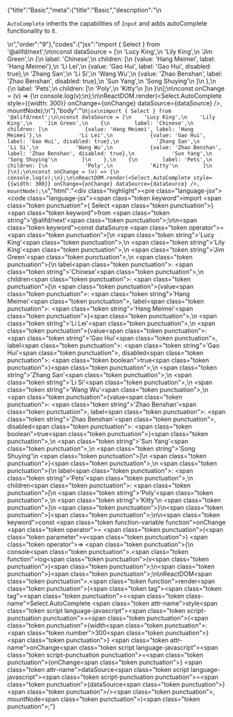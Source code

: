 {"title":"Basic","meta":{"title":"Basic","description":"\n<p><code>AutoComplete</code> inherits the capabilities of <code>Input</code> and adds autoComplete functionality to it.</p>\n","order":"9"},"codes":{"jsx":"import { Select } from '@alifd/next';\n\nconst dataSource = [\n    'Lucy King',\n    'Lily King',\n    'Jim Green',\n    {\n        label: 'Chinese',\n        children: [\n            {value: 'Hang Meimei', label: 'Hang Meimei'},\n            'Li Lei',\n            {value: 'Gao Hui', label: 'Gao Hui', disabled: true},\n            'Zhang San',\n            'Li Si',\n            'Wang Wu',\n            {value: 'Zhao Benshan', label: 'Zhao Benshan', disabled: true},\n            'Sun Yang',\n            'Song Shuying'\n        ]\n    },\n    {\n        label: 'Pets',\n        children: [\n            'Poly',\n            'Kitty'\n        ]\n    }\n];\n\nconst onChange = (v) => {\n    console.log(v);\n};\n\nReactDOM.render(<Select.AutoComplete style={{width: 300}} onChange={onChange} dataSource={dataSource} />, mountNode);\n"},"body":"\n````jsx\nimport { Select } from '@alifd/next';\n\nconst dataSource = [\n    'Lucy King',\n    'Lily King',\n    'Jim Green',\n    {\n        label: 'Chinese',\n        children: [\n            {value: 'Hang Meimei', label: 'Hang Meimei'},\n            'Li Lei',\n            {value: 'Gao Hui', label: 'Gao Hui', disabled: true},\n            'Zhang San',\n            'Li Si',\n            'Wang Wu',\n            {value: 'Zhao Benshan', label: 'Zhao Benshan', disabled: true},\n            'Sun Yang',\n            'Song Shuying'\n        ]\n    },\n    {\n        label: 'Pets',\n        children: [\n            'Poly',\n            'Kitty'\n        ]\n    }\n];\n\nconst onChange = (v) => {\n    console.log(v);\n};\n\nReactDOM.render(<Select.AutoComplete style={{width: 300}} onChange={onChange} dataSource={dataSource} />, mountNode);\n````","html":"<script>(function(){'use strict';\n\nvar _next = require('@alifd/next');\n\nvar dataSource = ['Lucy King', 'Lily King', 'Jim Green', {\n    label: 'Chinese',\n    children: [{ value: 'Hang Meimei', label: 'Hang Meimei' }, 'Li Lei', { value: 'Gao Hui', label: 'Gao Hui', disabled: true }, 'Zhang San', 'Li Si', 'Wang Wu', { value: 'Zhao Benshan', label: 'Zhao Benshan', disabled: true }, 'Sun Yang', 'Song Shuying']\n}, {\n    label: 'Pets',\n    children: ['Poly', 'Kitty']\n}];\n\nvar onChange = function onChange(v) {\n    console.log(v);\n};\n\nReactDOM.render(React.createElement(_next.Select.AutoComplete, { style: { width: 300 }, onChange: onChange, dataSource: dataSource }), mountNode);})()</script><div class=\"highlight\"><pre class=\"language-jsx\"><code class=\"language-jsx\"><span class=\"token keyword\">import</span> <span class=\"token punctuation\">{</span> Select <span class=\"token punctuation\">}</span> <span class=\"token keyword\">from</span> <span class=\"token string\">'@alifd/next'</span><span class=\"token punctuation\">;</span>\n\n<span class=\"token keyword\">const</span> dataSource <span class=\"token operator\">=</span> <span class=\"token punctuation\">[</span>\n    <span class=\"token string\">'Lucy King'</span><span class=\"token punctuation\">,</span>\n    <span class=\"token string\">'Lily King'</span><span class=\"token punctuation\">,</span>\n    <span class=\"token string\">'Jim Green'</span><span class=\"token punctuation\">,</span>\n    <span class=\"token punctuation\">{</span>\n        label<span class=\"token punctuation\">:</span> <span class=\"token string\">'Chinese'</span><span class=\"token punctuation\">,</span>\n        children<span class=\"token punctuation\">:</span> <span class=\"token punctuation\">[</span>\n            <span class=\"token punctuation\">{</span>value<span class=\"token punctuation\">:</span> <span class=\"token string\">'Hang Meimei'</span><span class=\"token punctuation\">,</span> label<span class=\"token punctuation\">:</span> <span class=\"token string\">'Hang Meimei'</span><span class=\"token punctuation\">}</span><span class=\"token punctuation\">,</span>\n            <span class=\"token string\">'Li Lei'</span><span class=\"token punctuation\">,</span>\n            <span class=\"token punctuation\">{</span>value<span class=\"token punctuation\">:</span> <span class=\"token string\">'Gao Hui'</span><span class=\"token punctuation\">,</span> label<span class=\"token punctuation\">:</span> <span class=\"token string\">'Gao Hui'</span><span class=\"token punctuation\">,</span> disabled<span class=\"token punctuation\">:</span> <span class=\"token boolean\">true</span><span class=\"token punctuation\">}</span><span class=\"token punctuation\">,</span>\n            <span class=\"token string\">'Zhang San'</span><span class=\"token punctuation\">,</span>\n            <span class=\"token string\">'Li Si'</span><span class=\"token punctuation\">,</span>\n            <span class=\"token string\">'Wang Wu'</span><span class=\"token punctuation\">,</span>\n            <span class=\"token punctuation\">{</span>value<span class=\"token punctuation\">:</span> <span class=\"token string\">'Zhao Benshan'</span><span class=\"token punctuation\">,</span> label<span class=\"token punctuation\">:</span> <span class=\"token string\">'Zhao Benshan'</span><span class=\"token punctuation\">,</span> disabled<span class=\"token punctuation\">:</span> <span class=\"token boolean\">true</span><span class=\"token punctuation\">}</span><span class=\"token punctuation\">,</span>\n            <span class=\"token string\">'Sun Yang'</span><span class=\"token punctuation\">,</span>\n            <span class=\"token string\">'Song Shuying'</span>\n        <span class=\"token punctuation\">]</span>\n    <span class=\"token punctuation\">}</span><span class=\"token punctuation\">,</span>\n    <span class=\"token punctuation\">{</span>\n        label<span class=\"token punctuation\">:</span> <span class=\"token string\">'Pets'</span><span class=\"token punctuation\">,</span>\n        children<span class=\"token punctuation\">:</span> <span class=\"token punctuation\">[</span>\n            <span class=\"token string\">'Poly'</span><span class=\"token punctuation\">,</span>\n            <span class=\"token string\">'Kitty'</span>\n        <span class=\"token punctuation\">]</span>\n    <span class=\"token punctuation\">}</span>\n<span class=\"token punctuation\">]</span><span class=\"token punctuation\">;</span>\n\n<span class=\"token keyword\">const</span> <span class=\"token function-variable function\">onChange</span> <span class=\"token operator\">=</span> <span class=\"token punctuation\">(</span><span class=\"token parameter\">v</span><span class=\"token punctuation\">)</span> <span class=\"token operator\">=></span> <span class=\"token punctuation\">{</span>\n    console<span class=\"token punctuation\">.</span><span class=\"token function\">log</span><span class=\"token punctuation\">(</span>v<span class=\"token punctuation\">)</span><span class=\"token punctuation\">;</span>\n<span class=\"token punctuation\">}</span><span class=\"token punctuation\">;</span>\n\nReactDOM<span class=\"token punctuation\">.</span><span class=\"token function\">render</span><span class=\"token punctuation\">(</span><span class=\"token tag\"><span class=\"token tag\"><span class=\"token punctuation\">&lt;</span><span class=\"token class-name\">Select.AutoComplete</span></span> <span class=\"token attr-name\">style</span><span class=\"token script language-javascript\"><span class=\"token script-punctuation punctuation\">=</span><span class=\"token punctuation\">{</span><span class=\"token punctuation\">{</span>width<span class=\"token punctuation\">:</span> <span class=\"token number\">300</span><span class=\"token punctuation\">}</span><span class=\"token punctuation\">}</span></span> <span class=\"token attr-name\">onChange</span><span class=\"token script language-javascript\"><span class=\"token script-punctuation punctuation\">=</span><span class=\"token punctuation\">{</span>onChange<span class=\"token punctuation\">}</span></span> <span class=\"token attr-name\">dataSource</span><span class=\"token script language-javascript\"><span class=\"token script-punctuation punctuation\">=</span><span class=\"token punctuation\">{</span>dataSource<span class=\"token punctuation\">}</span></span> <span class=\"token punctuation\">/></span></span><span class=\"token punctuation\">,</span> mountNode<span class=\"token punctuation\">)</span><span class=\"token punctuation\">;</span></code></pre></div>"}